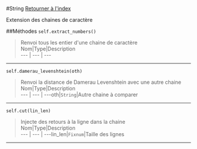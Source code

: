 #String
[Retourner à l'index](README.md)

Extension des chaines de caractère

##Méthodes
`self.extract_numbers()`

> Renvoi tous les entier d'une chaine de caractère  
Nom|Type|Description  
--- | --- | ---  
- - -

`self.damerau_levenshtein(oth)`

> Renvoi la distance de Damerau Levenshtein avec 
                            une autre chaine  
Nom|Type|Description  
--- | --- | ---oth|`String`|Autre chaine à comparer  
  
- - -

`self.cut(lin_len)`

> Injecte des retours à la ligne dans la chaine  
Nom|Type|Description  
--- | --- | ---lin_len|`Fixnum`|Taille des lignes  
  
- - -

